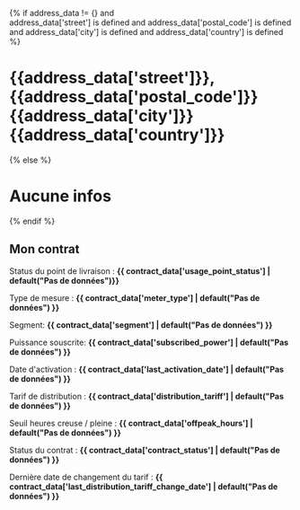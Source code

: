 {% if address_data != {} and  
address_data['street'] is defined and 
address_data['postal_code'] is defined and 
address_data['city'] is defined and 
address_data['country'] is defined
%}
# {{address_data['street']}}, {{address_data['postal_code']}} {{address_data['city']}} {{address_data['country']}}
{% else %}
# Aucune infos 
{% endif %}

## Mon contrat

Status du point de livraison : **{{ contract_data['usage_point_status'] | default("Pas de données")}}**

Type de mesure : **{{ contract_data['meter_type'] | default("Pas de données") }}**

Segment: **{{ contract_data['segment'] | default("Pas de données") }}**

Puissance souscrite: **{{ contract_data['subscribed_power'] | default("Pas de données") }}**

Date d'activation : **{{ contract_data['last_activation_date'] | default("Pas de données") }}**

Tarif de distribution : **{{ contract_data['distribution_tariff'] | default("Pas de données") }}**

Seuil heures creuse / pleine : **{{ contract_data['offpeak_hours'] | default("Pas de données") }}**

Status du contrat : **{{ contract_data['contract_status'] | default("Pas de données") }}**

Dernière date de changement du tarif : **{{ contract_data['last_distribution_tariff_change_date'] | default("Pas de données") }}**